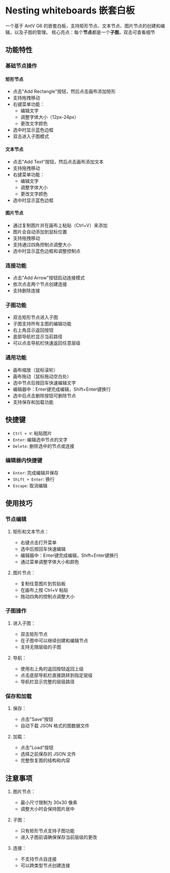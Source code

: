 # Nesting whiteboards 嵌套白板

一个基于 AntV G6 的嵌套白板，支持矩形节点、文本节点、图片节点的创建和编辑，以及子图的管理。
核心亮点：每个**节点**都是一个**子图**，双击可查看细节

## 功能特性

### 基础节点操作

#### 矩形节点
- 点击"Add Rectangle"按钮，然后点击画布添加矩形
- 支持拖拽移动
- 右键菜单功能：
  - 编辑文字
  - 调整字体大小（12px-24px）
  - 更改文字颜色
- 选中时显示蓝色边框
- 双击进入子图模式

#### 文本节点
- 点击"Add Text"按钮，然后点击画布添加文本
- 支持拖拽移动
- 右键菜单功能：
  - 编辑文字
  - 调整字体大小
  - 更改文字颜色
- 选中时显示蓝色边框

#### 图片节点
- 通过复制图片并在画布上粘贴（Ctrl+V）来添加
- 图片会自动添加到鼠标位置
- 支持拖拽移动
- 支持通过四角控制点调整大小
- 选中时显示蓝色边框和调整控制点

### 连接功能
- 点击"Add Arrow"按钮启动连接模式
- 依次点击两个节点创建连接
- 支持删除连接

### 子图功能
- 双击矩形节点进入子图
- 子图支持所有主图的编辑功能
- 右上角显示返回按钮
- 底部导航栏显示当前路径
- 可以点击导航栏快速返回任意层级

### 通用功能
- 画布缩放（鼠标滚轮）
- 画布拖动（鼠标拖动空白处）
- 选中节点后按回车快速编辑文字
- 编辑器中：Enter键完成编辑，Shift+Enter键换行
- 选中后点击删除按钮可删除节点
- 支持保存和加载功能

## 快捷键

- `Ctrl + V`: 粘贴图片
- `Enter`: 编辑选中节点的文字
- `Delete`: 删除选中的节点或连接

### 编辑器内快捷键
- `Enter`: 完成编辑并保存
- `Shift + Enter`: 换行
- `Escape`: 取消编辑

## 使用技巧

### 节点编辑
1. 矩形和文本节点：
   - 右键点击打开菜单
   - 选中后按回车快速编辑
   - 编辑器中：Enter键完成编辑，Shift+Enter键换行
   - 通过菜单调整字体大小和颜色

2. 图片节点：
   - 复制任意图片到剪贴板
   - 在画布上按 Ctrl+V 粘贴
   - 拖动四角的控制点调整大小

### 子图操作
1. 进入子图：
   - 双击矩形节点
   - 在子图中可以继续创建和编辑节点
   - 支持无限层级的子图

2. 导航：
   - 使用右上角的返回按钮返回上级
   - 点击底部导航栏直接跳转到指定层级
   - 导航栏显示完整的层级路径

### 保存和加载
1. 保存：
   - 点击"Save"按钮
   - 自动下载 JSON 格式的图数据文件

2. 加载：
   - 点击"Load"按钮
   - 选择之前保存的 JSON 文件
   - 完整恢复图的结构和内容

## 注意事项

1. 图片节点：
   - 最小尺寸限制为 30x30 像素
   - 调整大小时会保持图片居中

2. 子图：
   - 只有矩形节点支持子图功能
   - 进入子图前请确保保存当前层级的更改

3. 连接：
   - 不支持节点自连接
   - 可以跨类型节点创建连接
